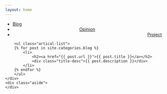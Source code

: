 ```yaml
---
layout: home
---
```


<div class="index-content blog">
    <div class="section">
        <ul class="artical-cate">
            <li class="on">
            	<a href="/">
            		<span>Blog</span>
            	</a>
            </li>
            <li style="text-align:center">
            	<a href="/opinion">
            		<span>Opinion</span>
            	</a>
            </li>
            <li style="text-align:right">
            	<a href="/project">
            		<span>Project</span>
            	</a>
            </li>
        </ul>
        <div class="cate-bar">
        	<span id="cateBar"></span>
        </div>

        <ul class="artical-list">
        {% for post in site.categories.blog %}
            <li>
                <h2><a href="{{ post.url }}">{{ post.title }}</a></h2>
                <div class="title-desc">{{ post.description }}</div>
            </li>
        {% endfor %}
        </ul>
    </div>
    <div class="aside">
    </div>
</div>

